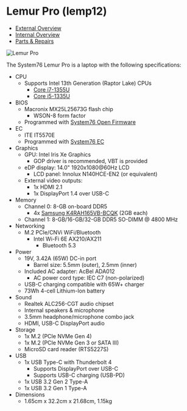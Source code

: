 # Lemur Pro (lemp12)

- [External Overview](./external-overview.md)
- [Internal Overview](./internal-overview.md)
- [Parts & Repairs](./repairs.md)

![Lemur Pro](./img/lemp12.webp)

The System76 Lemur Pro is a laptop with the following specifications:

- CPU
    - Supports Intel 13th Generation (Raptor Lake) CPUs
        - [Core i7-1355U](https://ark.intel.com/content/www/us/en/ark/products/232160/intel-core-i71355u-processor-12m-cache-up-to-5-00-ghz.html)
        - [Core i5-1335U](https://ark.intel.com/content/www/us/en/ark/products/232153/intel-core-i51335u-processor-12m-cache-up-to-4-60-ghz.html)
- BIOS
    - Macronix MX25L25673G flash chip
        - WSON-8 form factor
    - Programmed with [System76 Open Firmware](https://github.com/system76/firmware-open)
- EC
    - ITE IT5570E
    - Programmed with [System76 EC](https://github.com/system76/ec)
- Graphics
    - GPU: Intel Iris Xe Graphics
        - GOP driver is recommended, VBT is provided
    - eDP display: 14.0" 1920x1080@60Hz LCD
        - LCD panel: Innolux N140HCE-EN2 (or equivalent)
    - External video outputs:
        - 1x HDMI 2.1
        - 1x DisplayPort 1.4 over USB-C
- Memory
    - Channel 0: 8-GB on-board DDR5
        - 4x [Samsung K4RAH165VB-BCQK](https://semiconductor.samsung.com/dram/ddr/ddr5/k4rah165vb-bcqk/) (2GB each)
    - Channel 1: 8-GB/16-GB/32-GB DDR5 SO-DIMM @ 4800 MHz
- Networking
    - M.2 PCIe/CNVi WiFi/Bluetooth
        - Intel Wi-Fi 6E AX210/AX211
            - Bluetooth 5.3
- Power
    - 19V, 3.42A (65W) DC-in port
        - Barrel size: 5.5mm (outer), 2.5mm (inner)
    - Included AC adapter: AcBel ADA012
        - AC power cord type: IEC C7 (non-polarized)
    - USB-C charging compatible with 65W+ charger
    - 73Wh 4-cell Lithium-Ion battery
- Sound
    - Realtek ALC256-CGT audio chipset
    - Internal speakers & microphone
    - 3.5mm headphone/microphone combo jack
    - HDMI, USB-C DisplayPort audio
- Storage
    - 1x M.2 (PCIe NVMe Gen 4)
    - 1x M.2 (PCIe NVMe Gen 3 or SATA III)
    - MicroSD card reader (RTS5227S)
- USB
    - 1x USB Type-C with Thunderbolt 4
        - Supports DisplayPort over USB-C
        - Supports USB-C charging (USB-PD)
    - 1x USB 3.2 Gen 2 Type-A
    - 1x USB 3.2 Gen 1 Type-A
- Dimensions
    - 1.65cm x 32.2cm x 21.68cm, 1.15kg
